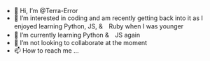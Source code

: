 - 👋 Hi, I’m @Terra-Error
- 👀 I’m interested in coding and am recently getting back into it as I enjoyed learning Python, JS, &　Ruby when I was younger
- 🌱 I’m currently learning Python &　JS again
- 💞️ I’m not looking to collaborate at the moment
- 📫 How to reach me ...

<!---
Terra-Error/Terra-Error is a ✨ special ✨ repository because its `README.md` (this file) appears on your GitHub profile.
You can click the Preview link to take a look at your changes.
--->
